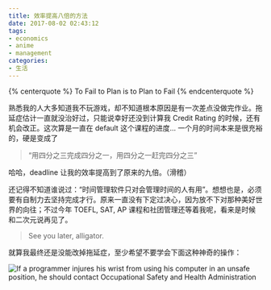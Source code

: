 ```yaml
---
title: 效率提高八倍的方法
date: 2017-08-02 02:43:12
tags:
- economics
- anime
- management
categories:
- 生活
---
```


{% centerquote %}
To Fail to Plan is to Plan to Fail
{% endcenterquote %}

<!-- more -->

熟悉我的人大多知道我不玩游戏，却不知道根本原因是有一次差点没做完作业。拖延症估计一直就没治好过，只能说幸好还没到计算我 Credit Rating 的时候，还有机会改正。这次算是一直在 default 这个课程的进度... 一个月的时间本来是很充裕的，硬是变成了

> “用四分之三完成四分之一，用四分之一赶完四分之三”

哈哈，deadline 让我的效率提高到了原来的九倍。（滑稽）

还记得不知道谁说过：“时间管理软件只对会管理时间的人有用”。想想也是，必须要有自制力去坚持完成才行。原来一直没有下定过决心，因为放不下对那种美好世界的向往；不过今年 TOEFL, SAT, AP 课程和社团管理还等着我呢，看来是时候和二次元说再见了。

> See you later, alligator.

就算我最终还是没能改掉拖延症，至少希望不要学会下面这种神奇的操作：

![If a programmer injures his wrist from using his computer in an unsafe position, he should contact Occupational Safety and Health Administration](https://wx1.sinaimg.cn/large/9b6450acgy1fi4svz3ahaj20n2053jru.jpg)
